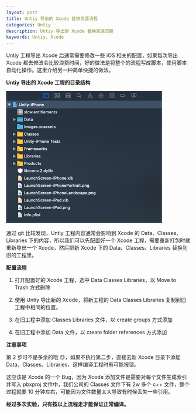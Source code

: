```yaml
---
layout: post
title: Untiy 导出的 Xcode 替换资源流程
categories: Untiy
description: Untiy 导出的 Xcode 替换资源流程
keywords: Untiy, Xcode
---
```


Untiy 工程导出 Xcode 后通常需要修改一些 iOS 相关的配置，如果每次导出 Xcode 都去修改会比较浪费时间，好的做法是将整个的流程写成脚本，使用脚本自动化操作。这里介绍另一种简单快捷的做法。

**Untiy 导出的 Xcode 工程的目录结构**

![](/images/tree.png)

通过 git 比较发现，Untiy 工程内容通常会影响到 Xcode 的 Data、Classes、Libraries 下的内容，所以我们可以先配置好一个 Xcode 工程，需要重新打包时就重新导出一个 Xcode，然后把新 Xcode 下的 Data、Classes、Libraries 替换到旧的工程里。

**配置流程**

1. 打开配置好的 Xcode 工程，选中 Data Classes Libraries，以 Move to Trash 方式删除

2. 使用 Untiy 导出新的 Xcode，将新工程的 Data Classes Libraries 复制到旧工程中相同的位置。

3. 在旧工程中添加 Classes Libraries 文件，以 create groups 方式添加

4. 在旧工程中添加 Data 文件，以 create folder references 方式添加 

**注意事项**

第 2 步可不是多余的哦 😓，如果不执行第二步，直接去新 Xcode 目录下添加 Data、Classes、Libraries，这样编译工程时有可能报错。

这应该是 Xcode 的一个 Bug，因为 Xcode 添加文件是需要对每个文件生成索引并写入 pbxproj 文件中，我们公司的 Classes 文件下有 2w 多个 c++ 文件，整个过程就要 10 分钟左右，可能因为文件数量太大导致有时候丢失一些引用。

**经过多次实验，只有按以上流程走才能保证正常编译。**

